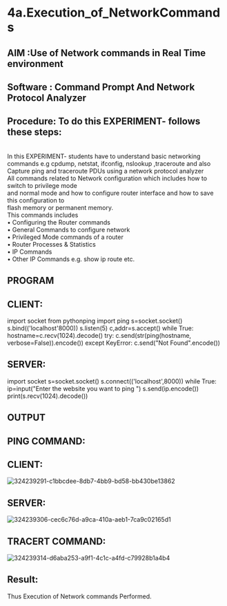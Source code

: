 # 4a.Execution_of_NetworkCommands
## AIM :Use of Network commands in Real Time environment
## Software : Command Prompt And Network Protocol Analyzer
## Procedure: To do this EXPERIMENT- follows these steps:
<BR>
In this EXPERIMENT- students have to understand basic networking commands e.g cpdump, netstat, ifconfig, nslookup ,traceroute and also Capture ping and traceroute PDUs using a network protocol analyzer 
<BR>
All commands related to Network configuration which includes how to switch to privilege mode
<BR>
and normal mode and how to configure router interface and how to save this configuration to
<BR>
flash memory or permanent memory.
<BR>
This commands includes
<BR>
• Configuring the Router commands
<BR>
• General Commands to configure network
<BR>
• Privileged Mode commands of a router 
<BR>
• Router Processes & Statistics
<BR>
• IP Commands
<BR>
• Other IP Commands e.g. show ip route etc.
<BR>

## PROGRAM
## CLIENT:
import socket 
from pythonping import ping 
s=socket.socket() 
s.bind(('localhost'8000)) 
s.listen(5) 
c,addr=s.accept() 
while True: 
    hostname=c.recv(1024).decode() 
    try: 
        c.send(str(ping(hostname, verbose=False)).encode()) 
    except KeyError: 
        c.send("Not Found".encode())
## SERVER:
import socket 
s=socket.socket() 
s.connect(('localhost',8000)) 
while True: 
    ip=input("Enter the website you want to ping ") 
    s.send(ip.encode()) 
    print(s.recv(1024).decode())
## OUTPUT
## PING COMMAND:
## CLIENT:
![324239291-c1bbcdee-8db7-4bb9-bd58-bb430be13862](https://github.com/KMSusindhar/4.Execution_of_NetworkCommends/assets/155904197/c8ccb3a8-6619-4521-9fd1-6572ef9e2615)



## SERVER:
![324239306-cec6c76d-a9ca-410a-aeb1-7ca9c02165d1](https://github.com/KMSusindhar/4.Execution_of_NetworkCommends/assets/155904197/750a5a04-01b2-4563-b326-9b7f7fe14cb0)



## TRACERT COMMAND:
![324239314-d6aba253-a9f1-4c1c-a4fd-c79928b1a4b4](https://github.com/KMSusindhar/4.Execution_of_NetworkCommends/assets/155904197/7c912c4b-a616-41e9-93ab-9c7bef7dd219)


## Result:
Thus Execution of Network commands Performed.
